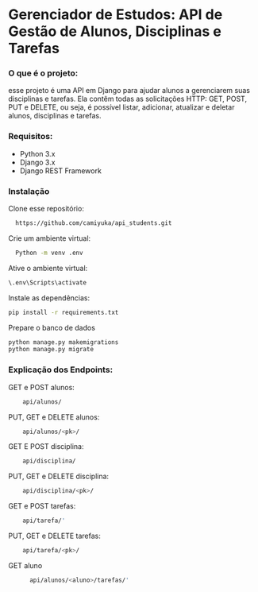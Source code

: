# Gerenciador de Estudos: API de Gestão de Alunos, Disciplinas e Tarefas

### O que é o projeto:
esse projeto é uma API em Django para ajudar alunos a gerenciarem suas disciplinas e
tarefas. Ela contêm todas as solicitações HTTP: GET, POST, PUT e DELETE, ou seja, é possível listar, adicionar, atualizar e deletar alunos, disciplinas e tarefas. 

### Requisitos:
-  Python 3.x
- Django 3.x
- Django REST Framework 

### Instalação

Clone esse repositório:

```bash
  https://github.com/camiyuka/api_students.git
``` 
Crie um ambiente virtual: 
```bash
  Python -m venv .env
``` 
Ative o ambiente virtual:
```bash
\.env\Scripts\activate
```
Instale as dependências:
```bash
pip install -r requirements.txt
```
Prepare o banco de dados
```bash
python manage.py makemigrations
python manage.py migrate
```

### Explicação dos Endpoints:
GET e POST alunos:
```bash
    api/alunos/ 
  ```
PUT, GET e DELETE alunos:
```bash
    api/alunos/<pk>/
  ```
GET E POST disciplina:
```bash  
    api/disciplina/
  ```
PUT, GET e DELETE disciplina:

```bash
    api/disciplina/<pk>/
  ```
GET e POST tarefas:
```bash
    api/tarefa/'
  ```
PUT, GET e DELETE tarefas:
```bash
    api/tarefa/<pk>/
  ```
GET aluno
```bash
      api/alunos/<aluno>/tarefas/'
  ```
